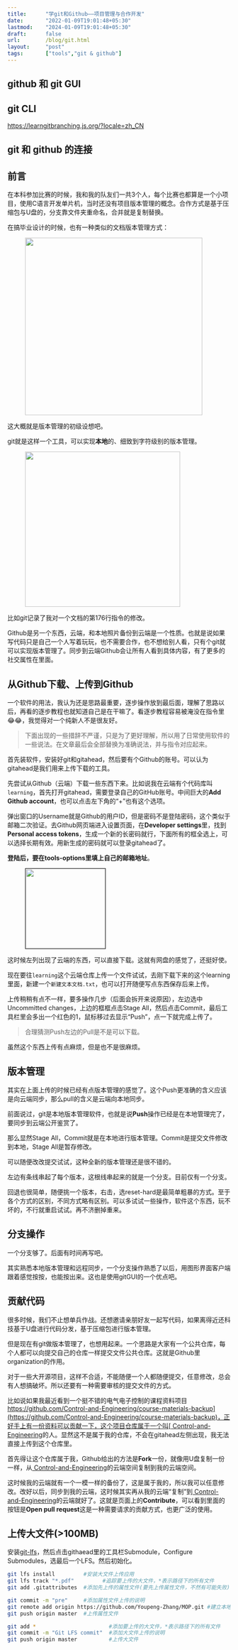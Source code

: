 ```yaml
---
title:      "学git和Github——项目管理与合作开发"
date:       "2022-01-09T19:01:48+05:30"
lastmod:    "2024-01-09T19:01:48+05:30"
draft:      false
url:        /blog/git.html
layout:     "post"
tags:       ["tools","git & github"]
---
```



## github 和 git GUI



## git CLI

https://learngitbranching.js.org/?locale=zh_CN




## git 和 github 的连接






## 前言

在本科参加比赛的时候，我和我的队友们一共3个人，每个比赛也都算是一个小项目，使用C语言开发单片机，当时还没有项目版本管理的概念。合作方式是基于压缩包与U盘的，分支靠文件夹重命名，合并就是复制替换。

在搞毕业设计的时候，也有一种类似的文档版本管理方式：

<figure>
    <img src="../images/论文版本.jpg" width = 400 />
</figure>

这大概就是版本管理的初级设想吧。

git就是这样一个工具，可以实现**本地**的、细致到字符级别的版本管理。

<figure>
    <img src="../images/git.jpg" width = 350 />
</figure>

比如git记录了我对一个文档的第176行指令的修改。

Github是另一个东西，云端，和本地照片备份到云端是一个性质。也就是说如果写代码只是自己一个人写着玩玩，也不需要合作，也不想给别人看，只有个git就可以实现版本管理了。同步到云端Github会让所有人看到具体内容，有了更多的社交属性在里面。


## 从Github下载、上传到Github

一个软件的用法，我认为还是思路最重要，逐步操作放到最后面，理解了思路以后，再看的逐步教程也就知道自己是在干嘛了。看逐步教程容易被淹没在指令里😂😂，我觉得对一个纯新人不是很友好。

>下面出现的一些措辞不严谨，只是为了更好理解，所以用了日常使用软件的一些说法。在文章最后会全部替换为准确说法，并与指令对应起来。


首先装软件，安装好git和gitahead，然后要有个Github的账号。可以认为gitahead是我们用来上传下载的工具。

先尝试从Github（云端）下载一些东西下来。比如说我在云端有个代码库叫`learning`，首先打开gitahead，需要登录自己的GitHub账号。中间巨大的**Add Github account**，也可以点击左下角的“+”也有这个选项。

弹出窗口的Username就是Github的用户ID，但是密码不是登陆密码，这个类似于邮箱二次验证。去Github网页端进入设置页面，在**Developer settings**里，找到**Personal access tokens**，生成一个新的长密码就行，下面所有的框全选上，可以选择长期有效。用新生成的密码就可以登录gitahead了。

**登陆后，要在tools-options里填上自己的邮箱地址**。

<figure>
    <img src="../images/gitahead左列.jpg" width = 180 border = 1 />
</figure>

这时候左列出现了云端的东西，可以直接下载。这就有网盘的感觉了，还挺好使。


现在要往`learning`这个云端仓库上传一个文件试试，去刚下载下来的这个learning里面，新建一个`新建文本文档.txt`，也可以打开随便写点东西保存后来上传。

上传稍稍有点不一样，要多操作几步（后面会拆开来说原因），左边选中Uncommitted changes，上边的框框点击Stage All，然后点击Commit，最后工具栏里会多出一个红色的1，鼠标移过去显示“Push”，点一下就完成上传了。

>合理猜测Push左边的Pull是不是可以下载。

虽然这个东西上传有点麻烦，但是也不是很麻烦。

## 版本管理

其实在上面上传的时候已经有点版本管理的感觉了。这个Push更准确的含义应该是向云端同步，那么pull的含义是云端向本地同步。

前面说过，git是本地版本管理软件，也就是说**Push**操作已经是在本地管理完了，要同步到云端公开鉴赏了。

那么显然Stage All，Commit就是在本地进行版本管理。Commit是提交文件修改到本地，Stage All是暂存修改。

可以随便改改提交试试，这种全新的版本管理还是很不错的。

左边有条线串起了每个版本，这根线串起来的就是一个分支。目前仅有一个分支。

回退也很简单，随便挑一个版本，右击，选reset-hard是最简单粗暴的方式。至于各个方式的区别，不同方式略有区别。可以多试试一些操作，软件这个东西，玩不坏的，不行就重启试试。再不济删掉重来。


## 分支操作

一个分支够了。后面有时间再写吧。

其实熟悉本地版本管理和远程同步，一个分支操作熟悉了以后，用图形界面客户端跟着感觉按按，也能按出来。这也是使用gitGUI的一个优点吧。

## 贡献代码

很多时候，我们不止想单兵作战。还想邀请亲朋好友一起写代码，如果离得近还科技基于U盘进行代码分发，基于压缩包进行版本管理。

但是现在有git做版本管理了，也想用起来。一个思路是大家有一个公共仓库，每个人都可以向提交自己的仓库一样提交文件公共仓库。这就是Github里organization的作用。

对于一些大开源项目，这样不合适，不能随便一个人都随便提交，任意修改，总会有人想搞破坏。所以还要有一种需要审核的提交文件的方式。

比如说如果我最近看到一个挺不错的电气电子控制的课程资料项目[https://github.com/Control-and-Engineering/course-materials-backup](https://github.com/Control-and-Engineering/course-materials-backup)，正好手上有一份资料可以贡献一下，这个项目仓库属于一个叫[
Control-and-Engineering](https://github.com/Control-and-Engineering)的人。显然这不是属于我的仓库，不会在gitahead左侧出现，我无法直接上传到这个仓库里。

首先得让这个仓库属于我，Github给出的方法是**Fork**一份，就像用U盘复制一份一样，从[
Control-and-Engineering](https://github.com/Control-and-Engineering)的云端空间复制到我的云端空间。

这时候我的云端就有一个一模一样的备份了，这是属于我的，所以我可以任意修改。改好以后，同步到我的云端，这时候其实再从我的云端“复制”到[
Control-and-Engineering](https://github.com/Control-and-Engineering)的云端就好了。这就是页面上的**Contribute**，可以看到里面的按钮是**Open pull request**这是一种需要请求的贡献方式，也更广泛的使用。


## 上传大文件(>100MB)

安装[git-lfs](https://git-lfs.github.com/)，然后点击githaead里的工具栏Submodule，Configure Submodules，选最后一个LFS。然后初始化。


```BASH
git lfs install         #安装大文件上传应用
git lfs track "*.pdf"         #追踪要上传的大文件，*表示路径下的所有文件
git add .gitattributes  #添加先上传的属性文件(要先上传属性文件，不然有可能失败)

git commit -m "pre"     #添加属性文件上传的说明
git remote add origin https://github.com/Youpeng-Zhang/MOP.git #建立本地和Github仓库的链接
git push origin master  #上传属性文件

git add *                       #添加要上传的大文件，*表示路径下的所有文件
git commit -m "Git LFS commit"  #添加大文件上传的说明
git push origin master          #上传大文件
```

